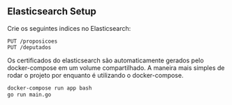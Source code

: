 ## Elasticsearch Setup

Crie os seguintes indices no Elasticsearch:

```
PUT /proposicoes
PUT /deputados
```

Os certificados do elasticsearch são automaticamente gerados pelo docker-compose em um volume compartilhado.
A maneira mais simples de rodar o projeto por enquanto é utilizando o docker-compose.

```bash
docker-compose run app bash
go run main.go
```
